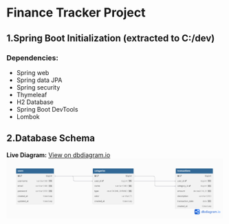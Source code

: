 # Finance Tracker Project

## 1.Spring Boot Initialization (extracted to C:/dev)
### Dependencies:
- Spring web
- Spring data JPA
- Spring security
- Thymeleaf
- H2 Database
- Spring Boot DevTools
- Lombok

## 2.Database Schema
**Live Diagram:** [View on dbdiagram.io](https://dbdiagram.io/d/PersonalFinanceTrackerDiagram-68aaf8b21e7a611967557bf8)
![Database Schema](docs/PersonalFinanceTrackerDiagram.png)
